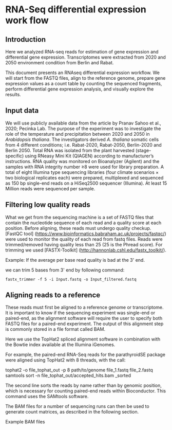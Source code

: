 # RNA-Seq differential expression work flow

## Introduction

Here we analyzed RNA-seq reads for estimation of gene expression and differential gene expression. Transcriptomes were extracted from 2020 and 2050 environment condition from Berlin and Rabat.

This document presents an RNAseq differential expression workflow. We will start from the FASTQ files, align to the reference genome, prepare gene expression values as a count table by counting the sequenced fragments, perform differential gene expression analysis, and visually explore the results.

## Input data
We will use publicly available data from the article by Pranav Sahoo et al., 2020; Pecinka Lab. The purpose of the experiment was to investigate the role of the temperature and precipitation between 2020 and 2050 in *Arabidopsis thaliana*. The investigators derived *A. thaliana* somatic cells from 4 different conditions; i.e. Rabat-2020, Rabat-2050, Berlin-2020 and Berlin 2050. Total RNA was isolated from the plant harvested (stage-specific) using RNeasy Mini Kit (QIAGEN) according to manufacturer’s instructions. RNA quality was monitored on Bioanalyzer (Agilent) and the samples with RNA integrity number ≥8 were used for library preparation. A total of eight Illumina type sequencing libraries (four climate scenarios × two biological replicates each) were prepared, multiplexed and sequenced as 150 bp single-end reads on a HiSeq2500 sequencer (Illumina). At least 15 Million reads were sequenced per sample.

## Filtering low quality reads
What we get from the sequencing machine is a set of FASTQ files that contain the nucleotide sequence of each read and a quality score at each position. Before aligning, these reads must undergo quality checkup. [FastQC tool] (https://www.bioinformatics.babraham.ac.uk/projects/fastqc/) were used to monitor the quality of each read from fastq files. Reads were trimmed/removed having quality less than 25 (25 is the Phread score). For trimming we used [FASTX-Toolkit] (http://hannonlab.cshl.edu/fastx_toolkit/). 

Example:
If the average per base read quality is bad at the 3' end.

we can trim 5 bases from 3' end by following command:
```
fastx_trimmer -f 5 -i Input.fastq -o Input_filtered.fastq
```

## Aligning reads to a reference
These reads must first be aligned to a reference genome or transcriptome. It is important to know if the sequencing experiment was single-end or paired-end, as the alignment software will require the user to specify both FASTQ files for a paired-end experiment. The output of this alignment step is commonly stored in a file format called BAM.

Here we use the TopHat2 spliced alignment software in combination with the Bowtie index available at the Illumina iGenomes.

For example, the paired-end RNA-Seq reads for the parathyroidSE package were aligned using TopHat2 with 8 threads, with the call:

 tophat2 -o file_tophat_out -p 8 path/to/genome file_1.fastq file_2.fastq samtools sort -n file_tophat_out/accepted_hits.bam _sorted 

The second line sorts the reads by name rather than by genomic position, which is necessary for counting paired-end reads within Bioconductor. This command uses the SAMtools software.

The BAM files for a number of sequencing runs can then be used to generate count matrices, as described in the following section.

Example BAM files
